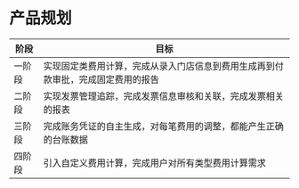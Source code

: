 # 产品规划



| 阶段       | 目标                                                         |
| ---------- | ------------------------------------------------------------ |
| 一阶段     | 实现固定类费用计算，完成从录入门店信息到费用生成再到付款审批，完成固定费用的报告 |
| 二阶段     | 实现发票管理追踪，完成发票信息审核和关联，完成发票相关的报表 |
| 三阶段 | 完成账务凭证的自主生成，对每笔费用的调整，都能产生正确的台账数据 |
| 四阶段 | 引入自定义费用计算，完成用户对所有类型费用计算需求 |